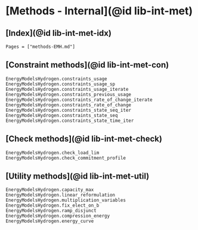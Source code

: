# [Methods - Internal](@id lib-int-met)

## [Index](@id lib-int-met-idx)

```@index
Pages = ["methods-EMH.md"]
```

## [Constraint methods](@id lib-int-met-con)

```@docs
EnergyModelsHydrogen.constraints_usage
EnergyModelsHydrogen.constraints_usage_sp
EnergyModelsHydrogen.constraints_usage_iterate
EnergyModelsHydrogen.constraints_previous_usage
EnergyModelsHydrogen.constraints_rate_of_change_iterate
EnergyModelsHydrogen.constraints_rate_of_change
EnergyModelsHydrogen.constraints_state_seq_iter
EnergyModelsHydrogen.constraints_state_seq
EnergyModelsHydrogen.constraints_state_time_iter
```

## [Check methods](@id lib-int-met-check)

```@docs
EnergyModelsHydrogen.check_load_lim
EnergyModelsHydrogen.check_commitment_profile
```

## [Utility methods](@id lib-int-met-util)

```@docs
EnergyModelsHydrogen.capacity_max
EnergyModelsHydrogen.linear_reformulation
EnergyModelsHydrogen.multiplication_variables
EnergyModelsHydrogen.fix_elect_on_b
EnergyModelsHydrogen.ramp_disjunct
EnergyModelsHydrogen.compression_energy
EnergyModelsHydrogen.energy_curve
```
